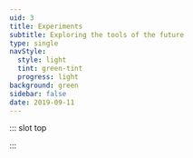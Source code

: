 ```yaml
---
uid: 3
title: Experiments
subtitle: Exploring the tools of the future
type: single
navStyle:
  style: light
  tint: green-tint
  progress: light
background: green
sidebar: false
date: 2019-09-11
---
```


<!-- prev: ./ecosia
next: ./toucan-research
hasFooter: true -->

::: slot top

<Stage-ProjectStage :noise="true" :fadeless="true" ctaLabel="none" ctaUrl="#"
description="XR, hand tracking, realtime 3D graphics, shaders. Nothing here yet. Watch this space.">

  <template v-slot:visual-background>
    <Heros-AbstractHero :noise="false"/>
  </template>

</Stage-ProjectStage>
:::
<!--
<Content-ContextSection :box="true">

<template v-slot:main>

## Context

Phasellus dapibus sodales pretium. Mauris et magna in est interdum sagittis. Vivamus ac ullamcorper quam. Proin auctor velit non felis vehicula condimentum. Aenean justo felis, luctus ac varius et, sollicitudin eget ligula. Integer a nulla iaculis, commodo justo ut, placerat quam. Nullam convallis tellus leo, non aliquet ante ullamcorper ornare. Nulla vitae felis a massa semper gravida nec non dolor.

Vivamus sit amet pulvinar diam. Class aptent taciti sociosqu ad litora torquent per conubia nostra, per inceptos himenaeos. Aenean non nibh mattis nisi luctus suscipit nec quis justo. Etiam consequat urna ut mauris lacinia placerat. Nunc nulla est, pharetra blandit tincidunt eget, ullamcorper in quam. Aliquam facilisis, mi id posuere finibus, sapien enim dapibus nisl, vel suscipit diam nisl id ante. Sed sit amet feugiat lorem. Nam at rhoncus libero. Aliquam bibendum lectus turpis, a viverra enim porttitor et. Cras viverra aliquam est sed rutrum. Phasellus mattis felis eu scelerisque eleifend. Nam imperdiet eget metus et maximus. Sed feugiat suscipit augue, vel dictum mi facilisis sed.

## Dawn of mainstream 3D computing

An entire generation of computer users who grew up playing 3D games is poised to join the computing mainstream. They are hungry for novel and innovative application of 3D-related technologies to increase their productivity and improve their daily computing experience. Also in this decade, a vast amount of research capital is being poured into big data visualization technology, 3D scanning, and 3D printing — perhaps legitimizing computing in 3D for the first time in history. Combine this trend with the ever-increasing 3D hardware rendering power of today’s mobile devices — and the ability to harness this power simply and effectively using WebGL — and JavaScript developers are now at the forefront of an exciting wave.

Generation coming up who are fluent in 3D interfaces. The next generation will be XR natives.



I'm uniquely placed to excel in this new world of 3D interactions.

- Hand sketching
- 3D design background
- Craft, making and engineering of physical things
- Video games and entertainment


</template>

<template v-slot:side>

**Reading time**
12 minutes

**Team composition**


</template>

</Content-ContextSection>

-->
